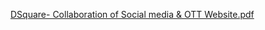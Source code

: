 [DSquare- Collaboration of Social media & OTT Website.pdf](https://github.com/user-attachments/files/15986707/DSquare-.Collaboration.of.Social.media.OTT.Website.pdf)
